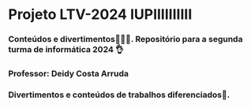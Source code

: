 # Projeto LTV-2024 IUPIIIIIIIIII
### Conteúdos e divertimentos😮‍💨🧏. Repositório para a segunda turma de informática 2024 👌
### Professor: Deidy Costa Arruda
### Divertimentos e conteúdos de trabalhos diferenciados🍆.


